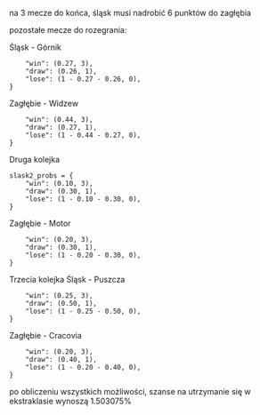 na 3 mecze do końca, śląsk musi nadrobić 6 punktów do zagłębia

pozostałe mecze do rozegrania:

Śląsk - Górnik  
```slask_probs = {
    "win": (0.27, 3),
    "draw": (0.26, 1),
    "lose": (1 - 0.27 - 0.26, 0),
}
```
Zagłębie - Widzew
```zagleb_probs = {
    "win": (0.44, 3),
    "draw": (0.27, 1),
    "lose": (1 - 0.44 - 0.27, 0),
}
```
Druga kolejka
```Śląsk - Jagiellonia
slask2_probs = {
    "win": (0.10, 3),
    "draw": (0.30, 1),
    "lose": (1 - 0.10 - 0.30, 0),
}
```
Zagłębie - Motor
```zagleb2_probs = {
    "win": (0.20, 3),
    "draw": (0.30, 1),
    "lose": (1 - 0.20 - 0.30, 0),
}
```
Trzecia kolejka
Śląsk - Puszcza
```slask3_probs = {
    "win": (0.25, 3),
    "draw": (0.50, 1),
    "lose": (1 - 0.25 - 0.50, 0),
}
```
Zagłębie - Cracovia
```zagleb3_probs = {
    "win": (0.20, 3),
    "draw": (0.40, 1),
    "lose": (1 - 0.20 - 0.40, 0),
}
```
po obliczeniu wszystkich możliwości, szanse na utrzymanie się w ekstraklasie wynoszą 1.503075%
